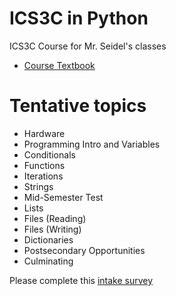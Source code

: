 # ICS3C in Python

ICS3C Course for Mr. Seidel's classes

* [Course Textbook](http://www.pythonlearn.com/book.php)

# Tentative topics
* Hardware
* Programming Intro and Variables
* Conditionals
* Functions
* Iterations
* Strings
* Mid-Semester Test
* Lists
* Files (Reading) 
* Files (Writing)
* Dictionaries
* Postsecondary Opportunities
* Culminating

Please complete this [intake survey](https://www.surveymonkey.com/r/TN2JR3P)

